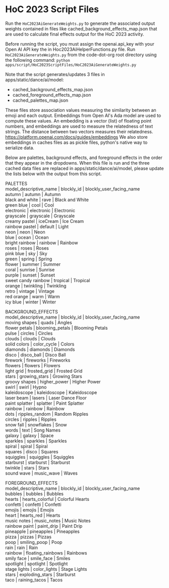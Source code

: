 # HoC 2023 Script Files

Run the `HoC2023AiGenerateWeights.py` to generate the associated output weights contained in files like cached_background_effects_map.json that are used to calculate final effects output for the HoC 2023 activity.

Before running the script, you must assign the openai.api_key with your Open AI API key
the in Hoc2023AiHelperFunctions.py file.
Run `HoC2023AiGenerateWeights.py` from the code-dot-org root directory using the following command:
`python apps/script/HoC2023ScriptFiles/HoC2023AiGenerateWeights.py`

Note that the script generates/updates 3 files in apps/static/dance/ai/model:
- cached_background_effects_map.json
- cached_foreground_effects_map.json
- cached_palettes_map.json

These files store association values measuring the similarity between an emoji and each output.
Embeddings from Open AI's Ada model are used to compute these values.
An embedding is a vector (list) of floating point numbers, and embeddings are used to
measure the relatedness of text strings. The distance between two vectors measures
their relatedness. https://platform.openai.com/docs/guides/embeddings
We also store embeddings in caches files as as pickle files, python's native way to serialize data.

Below are palettes, background effects, and foreground effects in the order that they appear in the dropdowns. When this file is run and the three cached data files are replaced in apps/static/dance/ai/model, please update the lists below with the output from this script.

PALETTES  
model_descriptive_name | blockly_id | blockly_user_facing_name  
autumn | autumn | Autumn  
black and white | rave | Black and White  
green blue | cool | Cool  
electronic | electronic | Electronic  
grayscale | grayscale | Grayscale  
creamy pastel | iceCream | Ice Cream  
rainbow pastel | default | Light  
neon | neon | Neon  
blue | ocean | Ocean  
bright rainbow | rainbow | Rainbow  
roses | roses | Roses  
pink blue | sky | Sky  
green | spring | Spring  
flower | summer | Summer  
coral | sunrise | Sunrise  
purple | sunset | Sunset  
sweet candy rainbow | tropical | Tropical  
orange | twinkling | Twinkling  
retro | vintage | Vintage  
red orange | warm | Warm  
icy blue | winter | Winter  

BACKGROUND_EFFECTS  
model_descriptive_name | blockly_id | blockly_user_facing_name  
moving shapes | quads | Angles  
flower petals | blooming_petals | Blooming Petals  
pulse | circles | Circles  
clouds | clouds | Clouds  
solid colors | color_cycle | Colors  
diamonds | diamonds | Diamonds  
disco | disco_ball | Disco Ball  
firework | fireworks | Fireworks  
flowers | flowers | Flowers  
light grid | frosted_grid | Frosted Grid  
stars | growing_stars | Growing Stars  
groovy shapes | higher_power | Higher Power  
swirl | swirl | Hypno  
kaleidoscope | kaleidoscope | Kaleidoscope  
laser beam | lasers | Laser Dance Floor  
paint splatter | splatter | Paint Splatter  
rainbow | rainbow | Rainbow  
dots | ripples_random | Random Ripples  
circles | ripples | Ripples  
snow fall | snowflakes | Snow  
words | text | Song Names  
galaxy | galaxy | Space  
sparkles | sparkles | Sparkles  
spiral | spiral | Spiral  
squares | disco | Squares  
squiggles | squiggles | Squiggles  
starburst | starburst | Starburst  
twinkle | stars | Stars  
sound wave | music_wave | Waves  

FOREGROUND_EFFECTS  
model_descriptive_name | blockly_id | blockly_user_facing_name  
bubbles | bubbles | Bubbles  
hearts | hearts_colorful | Colorful Hearts  
confetti | confetti | Confetti  
emojis | emojis | Emojis  
heart | hearts_red | Hearts  
music notes | music_notes | Music Notes  
rainbow paint | paint_drip | Paint Drip  
pineapple | pineapples | Pineapples  
pizza | pizzas | Pizzas  
poop | smiling_poop | Poop  
rain | rain | Rain  
rainbow | floating_rainbows | Rainbows  
smily face | smile_face | Smiles  
spotlight | spotlight | Spotlight  
stage lights | color_lights | Stage Lights  
stars | exploding_stars | Starburst  
taco | raining_tacos | Tacos  